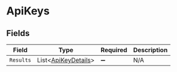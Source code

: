 # ApiKeys


## Fields

| Field                                                           | Type                                                            | Required                                                        | Description                                                     |
| --------------------------------------------------------------- | --------------------------------------------------------------- | --------------------------------------------------------------- | --------------------------------------------------------------- |
| `Results`                                                       | List<[ApiKeyDetails](../../Models/Components/ApiKeyDetails.md)> | :heavy_minus_sign:                                              | N/A                                                             |